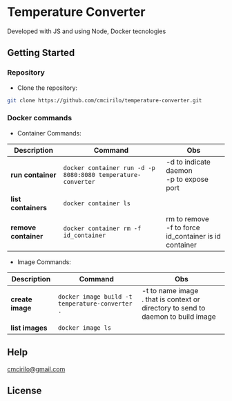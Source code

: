 # Temperature Converter

Developed with JS and using Node, Docker tecnologies

## Getting Started

### Repository

- Clone the repository:

```sh
git clone https://github.com/cmcirilo/temperature-converter.git
```

### Docker commands

- Container Commands:

| Description          | Command                                                      | Obs                                                                |
| -------------------- | ------------------------------------------------------------ | ------------------------------------------------------------------ |
| **run container**    | `docker container run -d -p 8080:8080 temperature-converter` | -d to indicate daemon<br /> -p to expose port                      |
| **list containers**  | `docker container ls`                                        |                                                                    |
| **remove container** | `docker container rm -f id_container`                        | rm to remove<br /> -f to force <br /> id_container is id container |

- Image Commands:

| Description      | Command                                         | Obs                                                                                     |
| ---------------- | ----------------------------------------------- | --------------------------------------------------------------------------------------- |
| **create image** | `docker image build -t temperature-converter .` | -t to name image <br /> . that is context or directory to send to daemon to build image |
| **list images**  | `docker image ls`                               |                                                                                         |

## Help

cmcirilo@gmail.com

## License

